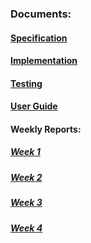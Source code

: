 ### Documents:
#### [Specification](./Specification.md)
#### [Implementation](./Implementation.md)
#### [Testing](./Testing.md)
#### [User Guide](./User%20Guide.md)
#### Weekly Reports:
##### [Week 1](./Week%201%20Report.md)
##### [Week 2](./Week%202%20Report.md)
##### [Week 3](./Week%203%20Report.md)
##### [Week 4](./Week%204%20Report.md)

